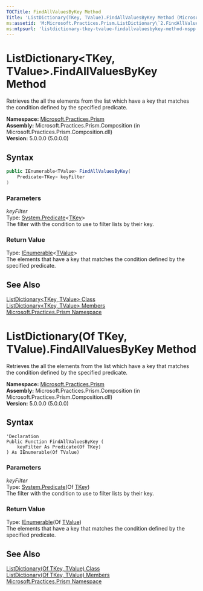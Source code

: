 ```yaml
---
TOCTitle: FindAllValuesByKey Method
Title: 'ListDictionary(TKey, TValue).FindAllValuesByKey Method (Microsoft.Practices.Prism)'
ms:assetid: 'M:Microsoft.Practices.Prism.ListDictionary\`2.FindAllValuesByKey(System.Predicate{\`0})'
ms:mtpsurl: 'listdictionary-tkey-tvalue-findallvaluesbykey-method-mspp.md'
---
```


# ListDictionary&lt;TKey, TValue&gt;.FindAllValuesByKey Method 

Retrieves the all the elements from the list which have a key that matches the condition defined by the specified predicate.

**Namespace:** [Microsoft.Practices.Prism](/patterns-practices/reference/mspp-namespace)  
**Assembly:** Microsoft.Practices.Prism.Composition (in Microsoft.Practices.Prism.Composition.dll)  
**Version:** 5.0.0.0 (5.0.0.0)

## Syntax

```C#
public IEnumerable<TValue> FindAllValuesByKey(
	Predicate<TKey> keyFilter
)
```

### Parameters

_keyFilter_  
Type: [System.Predicate](http://msdn.microsoft.com/en-us/library/bfcke1bz)&lt;[TKey](/patterns-practices/reference/listdictionary-tkey-tvalue-class-mspp)&gt;  
The filter with the condition to use to filter lists by their key.

### Return Value

Type: [IEnumerable](http://msdn.microsoft.com/en-us/library/9eekhta0)&lt;[TValue](/patterns-practices/reference/listdictionary-tkey-tvalue-class-mspp)&gt;  
The elements that have a key that matches the condition defined by the specified predicate.

## See Also

[ListDictionary&lt;TKey, TValue&gt; Class](/patterns-practices/reference/listdictionary-tkey-tvalue-class-mspp)  
[ListDictionary&lt;TKey, TValue&gt; Members](/patterns-practices/reference/listdictionary-tkey-tvalue-members-mspp)  
[Microsoft.Practices.Prism Namespace](/patterns-practices/reference/mspp-namespace)  

# ListDictionary(Of TKey, TValue).FindAllValuesByKey Method 

Retrieves the all the elements from the list which have a key that matches the condition defined by the specified predicate.

**Namespace:** [Microsoft.Practices.Prism](/patterns-practices/reference/mspp-namespace)  
**Assembly:** Microsoft.Practices.Prism.Composition (in Microsoft.Practices.Prism.Composition.dll)  
**Version:** 5.0.0.0 (5.0.0.0)

## Syntax

```VB
'Declaration
Public Function FindAllValuesByKey ( 
	keyFilter As Predicate(Of TKey)
) As IEnumerable(Of TValue)
```

### Parameters

_keyFilter_  
Type: [System.Predicate](http://msdn.microsoft.com/en-us/library/bfcke1bz)(Of [TKey](/patterns-practices/reference/listdictionary-tkey-tvalue-class-mspp))  
The filter with the condition to use to filter lists by their key.

### Return Value
Type: [IEnumerable](http://msdn.microsoft.com/en-us/library/9eekhta0)(Of [TValue](/patterns-practices/reference/listdictionary-tkey-tvalue-class-mspp))  
The elements that have a key that matches the condition defined by the specified predicate.

## See Also

[ListDictionary(Of TKey, TValue) Class](/patterns-practices/reference/listdictionary-tkey-tvalue-class-mspp)  
[ListDictionary(Of TKey, TValue) Members](/patterns-practices/reference/listdictionary-tkey-tvalue-members-mspp)  
[Microsoft.Practices.Prism Namespace](/patterns-practices/reference/mspp-namespace)  